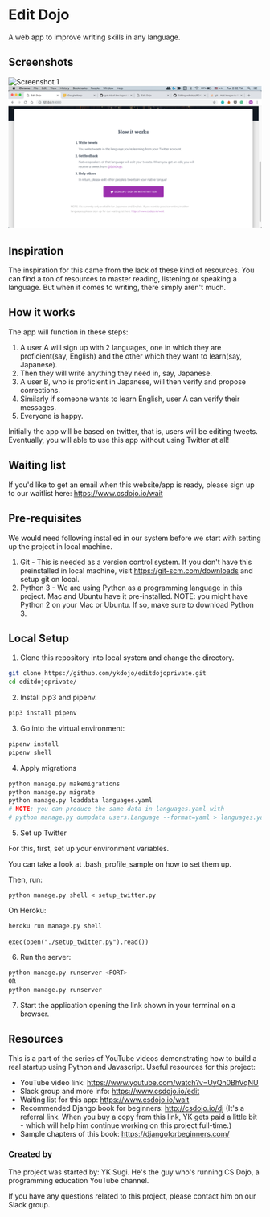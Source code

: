 # Edit Dojo
A web app to improve writing skills in any language.

## Screenshots
![Screenshot 1](landing_page_sample_1.png)
![Screenshot 2](landing_page_sample_2.png)

## Inspiration
The inspiration for this came from the lack of these kind of resources. You can find a ton of resources to master reading, listening or speaking a language. But when it comes to writing, there simply aren't much. 

## How it works
The app will function in these steps:
1. A user A will sign up with 2 languages, one in which they are proficient(say, English) and the other which they want to learn(say, Japanese).
2. Then they will write anything they need in, say, Japanese.
3. A user B, who is proficient in Japanese, will then verify and propose corrections.
4. Similarly if someone wants to learn English, user A can verify their messages.
5. Everyone is happy.

Initially the app will be based on twitter, that is, users will be editing tweets. Eventually, you will able to use this app without using Twitter at all!

## Waiting list
If you'd like to get an email when this website/app is ready, please sign up to our waitlist here: https://www.csdojo.io/wait

## Pre-requisites
We would need following installed in our system before we start with setting up the project in local machine.
1. Git - This is needed as a version control system. If you don't have this preinstalled in local machine, visit https://git-scm.com/downloads and setup git on local.
2. Python 3 - We are using Python as a programming language in this project. Mac and Ubuntu have it pre-installed. NOTE: you might have Python 2 on your Mac or Ubuntu. If so, make sure to download Python 3.

## Local Setup
1. Clone this repository into local system and change the directory.
   
```sh
git clone https://github.com/ykdojo/editdojoprivate.git
cd editdojoprivate/
```
2. Install pip3 and pipenv.

```sh
pip3 install pipenv
```
3. Go into the virtual environment: 
   
```sh
pipenv install
pipenv shell
```
4. Apply migrations
   
```sh
python manage.py makemigrations
python manage.py migrate
python manage.py loaddata languages.yaml
# NOTE: you can produce the same data in languages.yaml with
# python manage.py dumpdata users.Language --format=yaml > languages.yaml
```

5. Set up Twitter

For this, first, set up your environment variables.

You can take a look at .bash_profile_sample on how to set them up.

Then, run:

```
python manage.py shell < setup_twitter.py
```

On Heroku:

```
heroku run manage.py shell

exec(open("./setup_twitter.py").read())
```

6. Run the server:

```sh
python manage.py runserver <PORT>
OR
python manage.py runserver
```

7. Start the application opening the link shown in your terminal on a browser.

## Resources
This is a part of the series of YouTube videos demonstrating how to build a real startup using Python and Javascript.
Useful resources for this project:
- YouTube video link: https://www.youtube.com/watch?v=UyQn0BhVqNU
- Slack group and more info: https://www.csdojo.io/edit
- Waiting list for this app: https://www.csdojo.io/wait
- Recommended Django book for beginners: http://csdojo.io/dj (It's a referral link. When you buy a copy from this link, YK gets paid a little bit - which will help him continue working on this project full-time.)
- Sample chapters of this book: https://djangoforbeginners.com/

### Created by
The project was started by: YK Sugi. He's the guy who's running CS Dojo, a programming education YouTube channel.

If you have any questions related to this project, please contact him on our Slack group.
